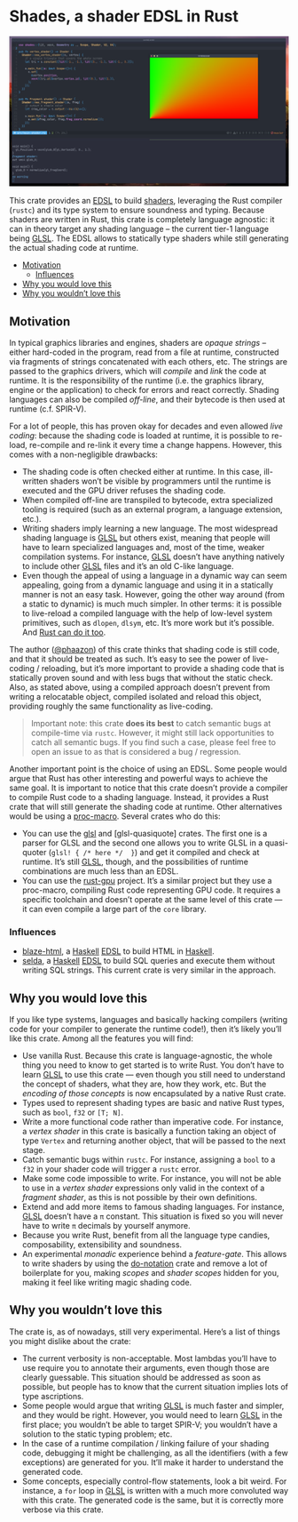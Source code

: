 # Shades, a shader EDSL in Rust

![](./docs/imgs/example.png)

This crate provides an [EDSL] to build [shaders], leveraging the Rust compiler (`rustc`) and its type system to ensure
soundness and typing. Because shaders are written in Rust, this crate is completely language agnostic: it can in theory
target any shading language – the current tier-1 language being [GLSL]. The EDSL allows to statically type shaders
while still generating the actual shading code at runtime.

<!-- vim-markdown-toc GFM -->

* [Motivation](#motivation)
  * [Influences](#influences)
* [Why you would love this](#why-you-would-love-this)
* [Why you wouldn’t love this](#why-you-wouldnt-love-this)

<!-- vim-markdown-toc -->

## Motivation

In typical graphics libraries and engines, shaders are _opaque strings_ – either hard-coded in the program, read from
a file at runtime, constructed via fragments of strings concatenated with each others, etc. The strings are passed to
the graphics drivers, which will _compile_ and _link_ the code at runtime. It is the responsibility of the runtime
(i.e. the graphics library, engine or the application) to check for errors and react correctly. Shading languages can
also be compiled _off-line_, and their bytecode is then used at runtime (c.f. SPIR-V).

For a lot of people, this has proven okay for decades and even allowed _live coding_: because the shading code is
loaded at runtime, it is possible to re-load, re-compile and re-link it every time a change happens. However, this comes
with a non-negligible drawbacks:

- The shading code is often checked either at runtime. In this case, ill-written shaders won’t be visible by
  programmers until the runtime is executed and the GPU driver refuses the shading code.
- When compiled off-line are transpiled to bytecode, extra specialized tooling is required (such as an external program,
  a language extension, etc.).
- Writing shaders imply learning a new language. The most widespread shading language is [GLSL] but others exist,
  meaning that people will have to learn specialized languages and, most of the time, weaker compilation systems. For
  instance, [GLSL] doesn’t have anything natively to include other [GLSL] files and it’s an old C-like language.
- Even though the appeal of using a language in a dynamic way can seem appealing, going from a dynamic language and
  using it in a statically manner is not an easy task. However, going the other way around (from a static to dynamic)
  is much much simpler. In other terms: it is possible to live-reload a compiled language with the help of low-level
  system primitives, such as `dlopen`, `dlsym`, etc. It’s more work but it’s possible. And
  [Rust can do it too](https://crates.io/crates/libloading).

The author ([@phaazon]) of this crate thinks that shading code is still code, and that it should be treated as such.
It’s easy to see the power of live-coding / reloading, but it’s more important to provide a shading code that is
statically proven sound and with less bugs that without the static check. Also, as stated above, using a compiled
approach doesn’t prevent from writing a relocatable object, compiled isolated and reload this object, providing roughly
the same functionality as live-coding.

> Important note: this crate **does its best** to catch semantic bugs at compile-time via `rustc`. However, it might
> still lack opportunities to catch all semantic bugs. If you find such a case, please feel free to open an issue to as
> that is considered a bug / regression.

Another important point is the choice of using an EDSL. Some people would argue that Rust has other interesting and
powerful ways to achieve the same goal. It is important to notice that this crate doesn’t provide a compiler to compile
Rust code to a shading language. Instead, it provides a Rust crate that will still generate the shading code at runtime.
Other alternatives would be using a [proc-macro]. Several crates who do this:

- You can use the [glsl] and [glsl-quasiquote] crates. The first one is a parser for GLSL and the second one allows you
  to write GLSL in a quasi-quoter (`glsl! { /* here */  }`) and get it compiled and check at runtime. It’s still
  [GLSL], though, and the possibilities of runtime combinations are much less than an EDSL.
- You can use the [rust-gpu] project. It’s a similar project but they use a proc-macro, compiling Rust code
  representing GPU code. It requires a specific toolchain and doesn’t operate at the same level of this crate — it can
  even compile a large part of the `core` library.

### Influences

- [blaze-html], a [Haskell] [EDSL] to build HTML in [Haskell].
- [selda], a [Haskell] [EDSL] to build SQL queries and execute them without writing SQL strings. This current crate is
  very similar in the approach.

## Why you would love this

If you like type systems, languages and basically hacking compilers (writing code for your compiler to generate the
runtime code!), then it’s likely you’ll like this crate. Among all the features you will find:

- Use vanilla Rust. Because this crate is language-agnostic, the whole thing you need to know to get started is to
  write Rust. You don’t have to learn [GLSL] to use this crate — even though you still need to understand the concept
  of shaders, what they are, how they work, etc. But the _encoding of those concepts_ is now encapsulated by a native
  Rust crate.
- Types used to represent shading types are basic and native Rust types, such as `bool`, `f32` or `[T; N]`.
- Write a more functional code rather than imperative code. For instance, a _vertex shader_ in this crate is basically
  a function taking an object of type `Vertex` and returning another object, that will be passed to the next stage.
- Catch semantic bugs within `rustc`. For instance, assigning a `bool` to a `f32` in your shader code will trigger a
  `rustc` error.
- Make some code impossible to write. For instance, you will not be able to use in a _vertex shader_ expressions only
  valid in the context of a _fragment shader_, as this is not possible by their own definitions.
- Extend and add more items to famous shading languages. For instance, [GLSL] doesn’t have a `π` constant. This
  situation is fixed so you will never have to write `π` decimals by yourself anymore.
- Because you write Rust, benefit from all the language type candies, composability, extensibility and soundness.
- An experimental _monadic_ experience behind a _feature-gate_. This allows to write shaders by using the [do-notation]
  crate and remove a lot of boilerplate for you, making _scopes_ and _shader scopes_ hidden for you, making it feel
  like writing magic shading code.

## Why you wouldn’t love this

The crate is, as of nowadays, still very experimental. Here’s a list of things you might dislike about the crate:

- The current verbosity is non-acceptable. Most lambdas you’ll have to use require you to annotate their arguments,
  even though those are clearly guessable. This situation should be addressed as soon as possible, but people has to
  know that the current situation implies lots of type ascriptions.
- Some people would argue that writing [GLSL] is much faster and simpler, and they would be right. However, you would
  need to learn [GLSL] in the first place; you wouldn’t be able to target SPIR-V; you wouldn’t have a solution to the
  static typing problem; etc.
- In the case of a runtime compilation / linking failure of your shading code, debugging it might be challenging, as
  all the identifiers (with a few exceptions) are generated for you. It’ll make it harder to understand the generated
  code.
- Some concepts, especially control-flow statements, look a bit weird. For instance, a `for` loop in [GLSL] is written
  with a much more convoluted way with this crate. The generated code is the same, but it is correctly more verbose via
  this crate.

[@phaazon]: https://github.com/phaazon
[EDSL]: https://en.wikipedia.org/wiki/Domain-specific_language#External_and_Embedded_Domain_Specific_Languages
[shaders]: https://en.wikipedia.org/wiki/Shader
[GLSL]: https://www.khronos.org/registry/OpenGL/specs/gl/GLSLangSpec.4.60.pdf
[Haskell]: https://www.haskell.org
[blaze-html]: http://hackage.haskell.org/package/blaze-html
[selda]: http://hackage.haskell.org/package/selda
[proc-macro]: https://doc.rust-lang.org/reference/procedural-macros.html
[rust-gpu]: https://github.com/EmbarkStudios/rust-gpu
[do-notation]: https://crates.io/crates/do-notation
